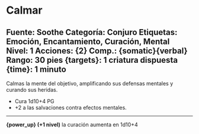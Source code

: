 # Calmar

Fuente: Soothe
Categoría: Conjuro
Etiquetas: Emoción, Encantamiento, Curación, Mental
Nivel: 1
Acciones: {2}
__Comp.:__ {somatic}{verbal}
__Rango:__ 30 pies
__{targets}:__ 1 criatura dispuesta
__{time}:__ 1 minuto
---
Calmas la mente del objetivo, amplificando sus defensas mentales y curando sus heridas. 

- Cura 1d10+4 PG 
- +2 a las salvaciones contra efectos mentales.

---
__{power_up} (+1 nivel)__ la curación aumenta en 1d10+4